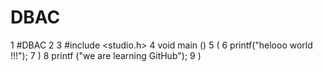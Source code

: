 # DBAC
1 #DBAC 
2 
3 #include <studio.h> 
4 void main () 
5 (
6 printf("helooo world !!!");
7 )
8 printf ("we are learning GitHub");
9 ) 
